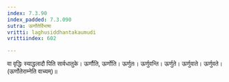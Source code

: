 ```yaml
---
index: 7.3.90
index_padded: 7.3.090
sutra: ऊर्णोतेर्विभाषा
vritti: laghusiddhantakaumudi
vrittiindex: 602

---
```

वा वृद्धिः स्याद्धलादौ पिति सार्वधातुके। ऊर्णौति, ऊर्णोति। ऊर्णुतः। ऊर्णुवन्ति। ऊर्णुते। ऊर्णुवाते। ऊर्णुवते। (ऊर्णोतेराम्नेति वाच्यम्)॥